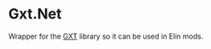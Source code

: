 # Gxt.Net

Wrapper for the [GXT](https://github.com/game-exchange-token/gxt) library so it can be used in Elin mods.